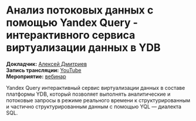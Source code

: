# Анализ потоковых данных с помощью Yandex Query - интерактивного сервиса виртуализации данных в YDB

**Докладчик:** [Алексей Дмитриев](https://www.linkedin.com/in/%D0%B0%D0%BB%D0%B5%D0%BA%D1%81%D0%B5%D0%B9-%D0%B4%D0%BC%D0%B8%D1%82%D1%80%D0%B8%D0%B5%D0%B2-7914b535/)\
**Запись трансляции:** [YouTube](https://www.youtube.com/watch?v=PW7v57ELCfQ)\
**Мероприятие:** [вебинар](https://cloud.yandex.ru/events/722)


Yandex Query интерактивный сервис виртуализации данных в составе платформы YDB, который позволяет выполнять аналитические и потоковые запросы в режиме реального времени к структурированным и частично структурированным данным с помощью YQL — диалекта SQL.